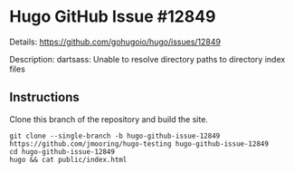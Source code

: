 # Hugo GitHub Issue #12849

Details: <https://github.com/gohugoio/hugo/issues/12849>

Description: dartsass: Unable to resolve directory paths to directory index files

## Instructions

Clone this branch of the repository and build the site.

```text
git clone --single-branch -b hugo-github-issue-12849 https://github.com/jmooring/hugo-testing hugo-github-issue-12849
cd hugo-github-issue-12849
hugo && cat public/index.html
```
